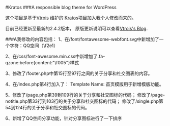 #Kratos
###A responsible blog theme for WordPress

这个项目是基于[Vtrois](https://www.vtrois.com) 维护的 [Kratos](https://github.com/Vtrois/Kratos)项目加入我个人修改而来的。

目前已经更新至最新的2.4.2版本，
原版更新说明可以查看[Vtrois's Blog](https://www.vtrois.com/kratos-update.html).

###A我修改的内容包括：
1、在/font/fontawesome-webfont.svg中新增加了一个字符：QQ空间（\f2e1）

2、在/css/font-awesome.min.css中新增加了.fa-qzone:before{content:"\f005"}样式

3、修改了/footer.php中第15行至97行之间的关于分享和社交图表的内容。

4、在/index.php第4行加入了：   Template Name: 首页模版用于新增模版功能。

5、修改了/page.php第39到109行的关于分享和社交图标的代码；
修改了/page-notitle.php第33行到103行的关于分享和社交图标的代码；
修改了/single.php第54到124行的关于分享和社交图标的代码。

6、新增了QQ空间分享功能，针对分享图标进行了一下排序